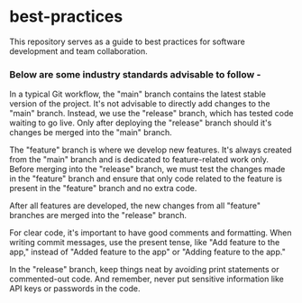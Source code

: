 # best-practices
This repository serves as a guide to best practices for software development and team collaboration.

### Below are some industry standards advisable to follow -

In a typical Git workflow, the "main" branch contains the latest stable version of the project. It's not advisable to directly add changes to the "main" branch. Instead, we use the "release" branch, which has tested code waiting to go live. Only after deploying the "release" branch should it's changes be merged into the "main" branch.

The "feature" branch is where we develop new features. It's always created from the "main" branch and is dedicated to feature-related work only. Before merging into the "release" branch, we must test the changes made in the "feature" branch and ensure that only code related to the feature is present in the "feature" branch and no extra code.

After all features are developed, the new changes from all "feature" branches are merged into the "release" branch.

For clear code, it's important to have good comments and formatting. When writing commit messages, use the present tense, like "Add feature to the app," instead of "Added feature to the app" or "Adding feature to the app."

In the "release" branch, keep things neat by avoiding print statements or commented-out code. And remember, never put sensitive information like API keys or passwords in the code.
